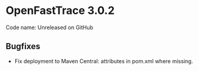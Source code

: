 # OpenFastTrace 3.0.2

Code name: Unreleased on GitHub

## Bugfixes

* Fix deployment to Maven Central: attributes in pom.xml where missing.